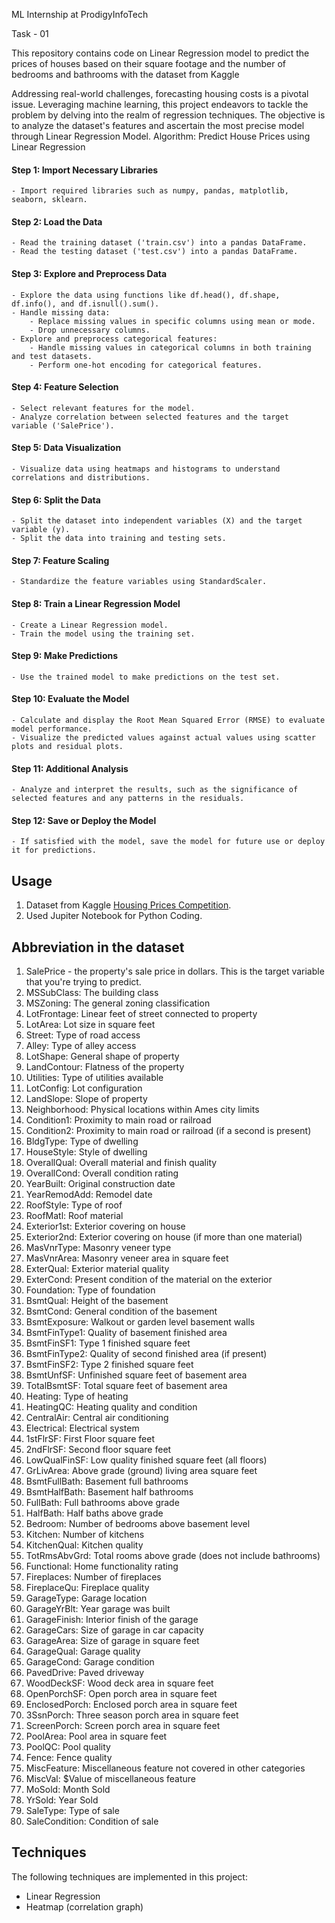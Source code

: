 ML Internship at ProdigyInfoTech

Task - 01

This repository contains code on Linear Regression model to predict the prices of houses based on their square footage and the number of bedrooms and bathrooms with the dataset from Kaggle

Addressing real-world challenges, forecasting housing costs is a pivotal issue. Leveraging machine learning, this project endeavors to tackle the problem by delving into the realm of regression techniques. The objective is to analyze the dataset's features and ascertain the most precise model through Linear Regression Model.
Algorithm: Predict House Prices using Linear Regression

#### Step 1: Import Necessary Libraries
    - Import required libraries such as numpy, pandas, matplotlib, seaborn, sklearn.

#### Step 2: Load the Data
    - Read the training dataset ('train.csv') into a pandas DataFrame.
    - Read the testing dataset ('test.csv') into a pandas DataFrame.

#### Step 3: Explore and Preprocess Data
    - Explore the data using functions like df.head(), df.shape, df.info(), and df.isnull().sum().
    - Handle missing data:
        - Replace missing values in specific columns using mean or mode.
        - Drop unnecessary columns.
    - Explore and preprocess categorical features:
        - Handle missing values in categorical columns in both training and test datasets.
        - Perform one-hot encoding for categorical features.

#### Step 4: Feature Selection
    - Select relevant features for the model.
    - Analyze correlation between selected features and the target variable ('SalePrice').

#### Step 5: Data Visualization
    - Visualize data using heatmaps and histograms to understand correlations and distributions.

#### Step 6: Split the Data
    - Split the dataset into independent variables (X) and the target variable (y).
    - Split the data into training and testing sets.

#### Step 7: Feature Scaling
    - Standardize the feature variables using StandardScaler.

#### Step 8: Train a Linear Regression Model
    - Create a Linear Regression model.
    - Train the model using the training set.

#### Step 9: Make Predictions
    - Use the trained model to make predictions on the test set.

#### Step 10: Evaluate the Model
    - Calculate and display the Root Mean Squared Error (RMSE) to evaluate model performance.
    - Visualize the predicted values against actual values using scatter plots and residual plots.

#### Step 11: Additional Analysis
    - Analyze and interpret the results, such as the significance of selected features and any patterns in the residuals.

#### Step 12: Save or Deploy the Model
    - If satisfied with the model, save the model for future use or deploy it for predictions.
## Usage
1) Dataset from Kaggle [Housing Prices Competition](https://www.kaggle.com/c/house-prices-advanced-regression-techniques/data).
2) Used Jupiter Notebook for Python Coding.
## Abbreviation in the dataset
 1) SalePrice - the property's sale price in dollars. This is the target variable that you're trying to predict.
 2) MSSubClass: The building class
 3) MSZoning: The general zoning classification
 4) LotFrontage: Linear feet of street connected to property
 5) LotArea: Lot size in square feet
 6) Street: Type of road access
 7) Alley: Type of alley access
 8) LotShape: General shape of property
 9) LandContour: Flatness of the property
 10) Utilities: Type of utilities available
 11) LotConfig: Lot configuration
 12) LandSlope: Slope of property
 13) Neighborhood: Physical locations within Ames city limits
 14) Condition1: Proximity to main road or railroad
 15) Condition2: Proximity to main road or railroad (if a second is present)
 16) BldgType: Type of dwelling
 17) HouseStyle: Style of dwelling
 18) OverallQual: Overall material and finish quality
 19) OverallCond: Overall condition rating
 20) YearBuilt: Original construction date
 21) YearRemodAdd: Remodel date
 22) RoofStyle: Type of roof
 23) RoofMatl: Roof material
 24) Exterior1st: Exterior covering on house
 25) Exterior2nd: Exterior covering on house (if more than one material)
 26) MasVnrType: Masonry veneer type
 27) MasVnrArea: Masonry veneer area in square feet
 28) ExterQual: Exterior material quality
 29) ExterCond: Present condition of the material on the exterior
 30) Foundation: Type of foundation
 31) BsmtQual: Height of the basement
 32) BsmtCond: General condition of the basement
 33) BsmtExposure: Walkout or garden level basement walls
 34) BsmtFinType1: Quality of basement finished area
 35) BsmtFinSF1: Type 1 finished square feet
 36) BsmtFinType2: Quality of second finished area (if present)
 37) BsmtFinSF2: Type 2 finished square feet
 38) BsmtUnfSF: Unfinished square feet of basement area
 39) TotalBsmtSF: Total square feet of basement area
 40) Heating: Type of heating
 41) HeatingQC: Heating quality and condition
 42) CentralAir: Central air conditioning
 43) Electrical: Electrical system
 44) 1stFlrSF: First Floor square feet
 45) 2ndFlrSF: Second floor square feet
 46) LowQualFinSF: Low quality finished square feet (all floors)
 47) GrLivArea: Above grade (ground) living area square feet
 48) BsmtFullBath: Basement full bathrooms
 49) BsmtHalfBath: Basement half bathrooms
 50) FullBath: Full bathrooms above grade
 51) HalfBath: Half baths above grade
 52) Bedroom: Number of bedrooms above basement level
 53) Kitchen: Number of kitchens
 54) KitchenQual: Kitchen quality
 55) TotRmsAbvGrd: Total rooms above grade (does not include bathrooms)
 56) Functional: Home functionality rating
 57) Fireplaces: Number of fireplaces
 58) FireplaceQu: Fireplace quality
 59) GarageType: Garage location
 60) GarageYrBlt: Year garage was built
 61) GarageFinish: Interior finish of the garage
 62) GarageCars: Size of garage in car capacity
 63) GarageArea: Size of garage in square feet
 64) GarageQual: Garage quality
 65) GarageCond: Garage condition
 66) PavedDrive: Paved driveway
 67) WoodDeckSF: Wood deck area in square feet
 68) OpenPorchSF: Open porch area in square feet
 69) EnclosedPorch: Enclosed porch area in square feet
 70) 3SsnPorch: Three season porch area in square feet
 71) ScreenPorch: Screen porch area in square feet
 72) PoolArea: Pool area in square feet
 73) PoolQC: Pool quality
 74) Fence: Fence quality
 75) MiscFeature: Miscellaneous feature not covered in other categories
 76) MiscVal: $Value of miscellaneous feature
 77) MoSold: Month Sold
 78) YrSold: Year Sold
 79) SaleType: Type of sale
 80) SaleCondition: Condition of sale
## Techniques
The following techniques are implemented in this project:

- Linear Regression
- Heatmap (correlation graph)
